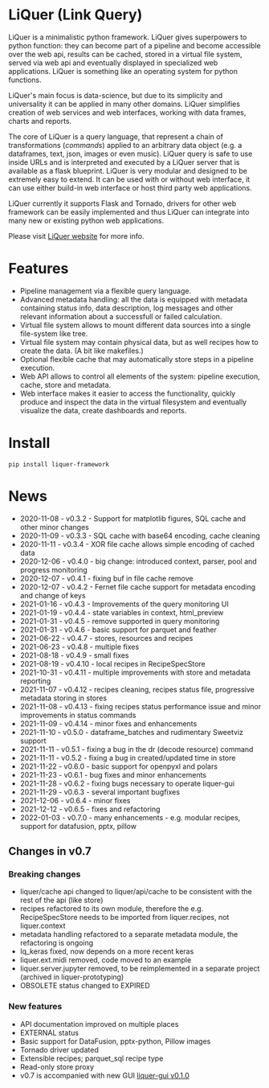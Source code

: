 # LiQuer (Link Query) 

LiQuer is a minimalistic python framework. LiQuer gives superpowers to python function:
they can become part of a pipeline and become accessible over the web api, results can be cached, stored in a virtual file system, served via web api and eventually displayed in specialized web applications.
LiQuer is something like an operating system for python functions.

LiQuer's main focus is data-science, but due to its simplicity and universality it can be applied in many other domains.
LiQuer simplifies creation of web services and web interfaces, working with data frames, charts and reports.

The core of LiQuer is a query language, that represent a chain of transformations (*commands*)
applied to an arbitrary data object (e.g. a dataframes, text, json, images or even music). LiQuer query is safe to use inside URLs and is interpreted and executed by a LiQuer server that is available as a flask blueprint.
LiQuer is very modular and designed to be extremely easy to extend. It can be used with or without web interface,
it can use either build-in web interface or host third party web applications.

LiQuer currently it supports Flask and Tornado, drivers for other web framework can be easily implemented and thus LiQuer can integrate into many new or existing python web applications.

Please visit [LiQuer website](https://orest-d.github.io/liquer/) for more info.

# Features

* Pipeline management via a flexible query language.
* Advanced metadata handling: all the data is equipped with metadata containing status info, data description, log messages and other relevant information about a successfull or failed calculation.
* Virtual file system allows to mount different data sources into a single file-system like tree.
* Virtual file system may contain physical data, but as well recipes how to create the data. (A bit like makefiles.)
* Optional flexible cache that may automatically store steps in a pipeline execution.
* Web API allows to control all elements of the system: pipeline execution, cache, store and metadata.
* Web interface makes it easier to access the functionality, quickly produce and inspect the data in the virtual filesystem and eventually visualize the data, create dashboards and reports.

# Install

```
pip install liquer-framework
```

# News

- 2020-11-08 - v0.3.2  - Support for matplotlib figures, SQL cache and other minor changes
- 2020-11-09 - v0.3.3  - SQL cache with base64 encoding, cache cleaning
- 2020-11-11 - v0.3.4  - XOR file cache allows simple encoding of cached data
- 2020-12-06 - v0.4.0  - big change: introduced context, parser, pool and progress monitoring
- 2020-12-07 - v0.4.1  - fixing buf in file cache remove
- 2020-12-07 - v0.4.2  - Fernet file cache support for metadata encoding and change of keys
- 2021-01-16 - v0.4.3  - Improvements of the query monitoring UI
- 2021-01-19 - v0.4.4  - state variables in context, html_preview
- 2021-01-31 - v0.4.5  - remove supported in query monitoring
- 2021-01-31 - v0.4.6  - basic support for parquet and feather
- 2021-06-22 - v0.4.7  - stores, resources and recipes
- 2021-06-23 - v0.4.8  - multiple fixes
- 2021-08-18 - v0.4.9  - small fixes
- 2021-08-19 - v0.4.10 - local recipes in RecipeSpecStore
- 2021-10-31 - v0.4.11 - multiple improvements with store and metadata reporting
- 2021-11-07 - v0.4.12 - recipes cleaning, recipes status file, progressive metadata storing in stores
- 2021-11-08 - v0.4.13 - fixing recipes status performance issue and minor improvements in status commands
- 2021-11-09 - v0.4.14 - minor fixes and enhancements
- 2021-11-10 - v0.5.0  - dataframe_batches and rudimentary Sweetviz support
- 2021-11-11 - v0.5.1  - fixing a bug in the dr (decode resource) command
- 2021-11-11 - v0.5.2  - fixing a bug in created/updated time in store
- 2021-11-22 - v0.6.0  - basic support for openpyxl and polars
- 2021-11-23 - v0.6.1  - bug fixes and minor enhancements
- 2021-11-28 - v0.6.2  - fixing bugs necessary to operate liquer-gui
- 2021-11-29 - v0.6.3  - several important bugfixes
- 2021-12-06 - v0.6.4  - minor fixes
- 2021-12-12 - v0.6.5  - fixes and refactoring
- 2022-01-03 - v0.7.0  - many enhancements - e.g. modular recipes, support for datafusion, pptx, pillow

## Changes in v0.7

### Breaking changes
- liquer/cache api changed to liquer/api/cache to be consistent with the rest of the api (like store)
- recipes refactored to its own module, therefore the e.g. RecipeSpecStore needs to be imported from liquer.recipes, not liquer.context 
- metadata handling refactored to a separate metadata module, the refactoring is ongoing
- lq_keras fixed, now depends on a more recent keras
- liquer.ext.midi removed, code moved to an example
- liquer.server.jupyter removed, to be reimplemented in a separate project (archived in liquer-prototyping)
- OBSOLETE status changed to EXPIRED

### New features
- API documentation improved on multiple places
- EXTERNAL status
- Basic support for DataFusion, pptx-python, Pillow images
- Tornado driver updated
- Extensible recipes; parquet_sql recipe type
- Read-only store proxy
- v0.7 is accompanied with new GUI [liquer-gui v0.1.0](https://github.com/orest-d/liquer-gui)